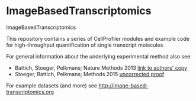 # ImageBasedTranscriptomics
ImageBasedTranscriptomics

This repository contains a series of CellProfiler modules and example code for high-throughput quantification of single transcript molecules 

For general information about the underlying experimental method also see 
- Battich, Stoeger, Pelkmans; Nature Methods 2013 [link to authors' copy](https://www.pelkmanslab.org/wp-content/plugins/zotpress/lib/request/rss.file.php?api_user_id=1315290&download=DUV66T8F)
- Stoeger, Battich, Pelkmans; Methods 2015 [uncorrected proof](http://www.sciencedirect.com/science/article/pii/S1046202315002091)
 

For example datasets (and more) see http://image-based-transcriptomics.org
